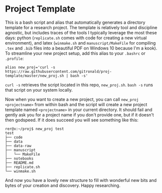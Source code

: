 # Project Template

This is a bash script and alias that automatically generates a directory template for a research project. The template is relatively tool and discipline agnostic, but includes traces of the tools I typically leverage the most these days: python (`replicate.sh` comes with code for creating a new virtual environment), and latex (`winmake.sh` and `manuscript/MakeFile` for compiling `.tex` and `.bib` files into a beautiful PDF on Windows 10 because I'm a kook). To streamline your new project setup, add this alias to your `.bashrc` or `.profile`:

```{bash}
alias new_proj='curl -s https://raw.githubusercontent.com/gitronald/proj-template/master/new_proj.sh | bash -s'
```

`curl -s` retrieves the script located in this repo, `new_proj.sh`.
`bash -s` runs that script on your system locally.

Now when you want to create a new project, you can call `new_proj <projectname>` from within bash and the script will create a new project template named `<projectname>` in your current directory. It should fail and gently ask you for a project name if you don't provide one, but if it doesn't then godspeed. If it does succeed you will see something like this:

```
rer@x:~/proj$ new_proj test
test
├── code
├── data
├── data-raw
├── manuscript
│   └── MakeFile
├── notebooks
├── README.md
├── replicate.sh
└── winmake.sh
```

And now you have a lovely new structure to fill with wonderful new bits and bytes of your creation and discovery. Happy researching.